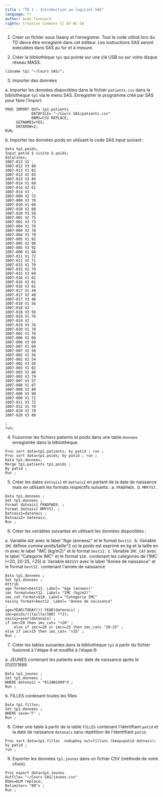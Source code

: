 ```yaml
---
title : "TD 1 : Introduction au logiciel SAS"
language: fr
author: Aude Tavenard
rights: Creative Commons CC BY-NC-SA
---
```


1.	Créer un fichier sous Geany et l'enregistrer. Tout le code utilisé lors du
TD devra être enregistré dans cet éditeur. Les instructions SAS seront
exécutées dans SAS au fur et à mesure.

2.	Créer la bibliothèque `tp1` qui pointe sur une clé USB ou sur votre disque
réseau MASS.

```SAS
libname tp1 "~/Cours SAS/";
```

3.	Importer des données

a.	Importer les données disponibles dans le fichier `patients.csv` dans la
    bibliothèque `tp1` via le menu SAS.
    Enregistrer le programme créé par SAS pour faire l'import.

```SAS
PROC IMPORT OUT= tp1.patients
            DATAFILE= "~/Cours SAS/patients.csv"
            DBMS=CSV REPLACE;
     GETNAMES=YES;
     DATAROW=2;
RUN;
```

b.	Importer les données poids en utilisant le code SAS input suivant :

```SAS
data tp1.poids;
Input patid $ visite $ poids;
datalines;
1007-012 V2 .
1007-012 V3 80
1007-013 V1 82
1007-013 V2 83
1007-013 V3 84
1007-014 V1 60
1007-014 V2 61
1007-014 V3 .
1007-009 V2 72
1007-009 V3 70
1007-010 V1 60
1007-010 V2 60
1007-010 V3 58
1007-001 V2 75
1007-001 V3 73
1007-004 V1 76
1007-004 V2 78
1007-004 V3 79
1007-005 V1 92
1007-005 V2 90
1007-005 V3 92
1007-006 V1 68
1007-011 V1 72
1007-011 V2 71
1007-015 V1 70
1007-015 V2 70
1007-015 V3 69
1007-016 V1 62
1007-016 V2 61
1007-016 V3 62
1007-017 V1 49
1007-017 V2 48
1007-017 V3 48
1007-018 V1 56
1007-018 V2 .
1007-018 V3 56
1007-019 V1 76
1007-019 V2 .
1007-019 V3 76
1007-020 V1 78
1007-001 V1 76
1007-006 V2 66
1007-006 V3 69
1007-007 V1 60
1007-007 V2 58
1007-002 V1 56
1007-002 V2 54
1007-002 V3 50
1007-003 V1 82
1007-003 V2 80
1007-003 V3 79
1007-007 V3 57
1007-008 V1 87
1007-008 V2 89
1007-008 V3 90
1007-009 V1 72
1007-011 V3 72
1007-012 V1 78
1007-020 V2 79
1007-020 V3 80

;
run;
```

4.	Fusionner les fichiers patients et poids dans une table `donnees`
enregistrée dans la bibliothèque.

```SAS
Proc sort data=tp1.patients; by patid ; run ;
Proc sort data=tp1.poids; by patid ; run ;
Data tp1.donnees;
Merge tp1.patients tp1.poids ;
By patid ;
Run ;
```

5.	Créer les dates `datnais1` et `datnais2` en partant de la date de
naissance mais en utilisant les formats respectifs suivants :
  a.	`FRADFWDX.`
  b.	`MMYYS7.`

```SAS
Data tp1.donnees ;
Set tp1.donnees ;
Format datnais1 FRADFWDX. ;
Format datnais2 MMYYS7. ;
Datnais1=datenais ;
Datnais2= datenais;
Run ;
```

6.	Créer les variables suivantes en utilisant les données disponibles :

  a.	Variable `AGE` avec le label "Age (annees)" et le format `best12.`
  b.	Variable `IMC` définie comme poids/taille^2 où le poids est exprimé en
  kg et la taille en m avec le label "IMC (kg/m2)" et le format `best12.`
  c.	Variable `IMC_CAT` avec le label "Categorie IMC" et le format `$10.`
  contenant les catégories de l'IMC (<20, 20-25, >25)
  d.	Variable `NAISSY` avec le label "Annee de naissance" et le format
  `best12.` contenant l'année de naissance

```SAS
Data tp1.donnees ;
Set tp1.donnees ;
Attrib
age format=best12. Label= "Age (annees)"
imc format=best12. Label= "IMC (kg/m2)"
imc_cat format=$10. Label= "Categorie IMC"
naissy format=best12. Label= "Annee de naissance"
;
age=YEAR(TODAY())-YEAR(datenais) ;
imc=poids/((taille/100) **2);
naissy=year(datenais) ;
if imc<20 then imc_cat= "<20" ;
	else if imc>=20 or imc<=25 then imc_cat= "20-25" ;
else if imc>25 then imc_cat= ">25" ;
Run ;
```

7.	Créer les tables suivantes dans la bibliothèque `tp1` à partir du fichier
fusionné à l'étape 4 et modifié à l'étape 6:

  a.	JEUNES contenant les patients avec date de naissance après le 01/01/1999

```SAS
Data tp1.jeunes ;
Set tp1.donnees ;
WHERE datenais > "01JAN1999"d ;
Run ;
```

  b.	FILLES contenant toutes les filles


```Sas
Data tp1.filles;
Set tp1.donnees ;
WHERE sexe='F' ;
Run ;
```

8.	Créer une table à partir de la table `FILLES` contenant l'identifiant
`patid` et la date de naissance `datenais` sans répétition de l'identifiant
`patid`.

```SAS
Proc sort data=tp1.filles  nodupkey out=filluni (keep=patid datnais);
by patid ;
run ;
```

9.	Exporter les données `tp1.jeunes` dans un fichier CSV
(méthode de votre choix).

```SAS
Proc export data=tp1.jeunes
Outfile= "~/Cours SAS/jeunes.csv"
Dbms=DLM replace;
Delimiter= "09"x ;
Run ;
```
